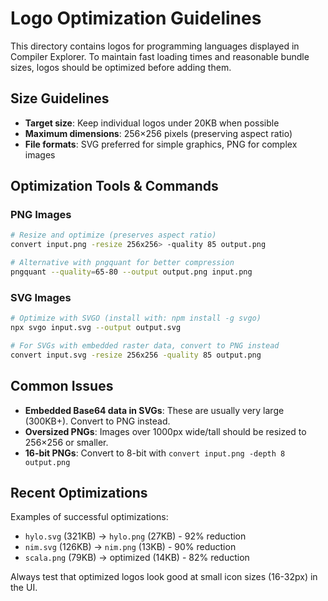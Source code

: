 # Logo Optimization Guidelines

This directory contains logos for programming languages displayed in Compiler Explorer. To maintain fast loading times and reasonable bundle sizes, logos should be optimized before adding them.

## Size Guidelines

- **Target size**: Keep individual logos under 20KB when possible
- **Maximum dimensions**: 256×256 pixels (preserving aspect ratio)
- **File formats**: SVG preferred for simple graphics, PNG for complex images

## Optimization Tools & Commands

### PNG Images
```bash
# Resize and optimize (preserves aspect ratio)
convert input.png -resize 256x256> -quality 85 output.png

# Alternative with pngquant for better compression
pngquant --quality=65-80 --output output.png input.png
```

### SVG Images
```bash
# Optimize with SVGO (install with: npm install -g svgo)
npx svgo input.svg --output output.svg

# For SVGs with embedded raster data, convert to PNG instead
convert input.svg -resize 256x256 -quality 85 output.png
```

## Common Issues

- **Embedded Base64 data in SVGs**: These are usually very large (300KB+). Convert to PNG instead.
- **Oversized PNGs**: Images over 1000px wide/tall should be resized to 256×256 or smaller.
- **16-bit PNGs**: Convert to 8-bit with `convert input.png -depth 8 output.png`

## Recent Optimizations

Examples of successful optimizations:
- `hylo.svg` (321KB) → `hylo.png` (27KB) - 92% reduction
- `nim.svg` (126KB) → `nim.png` (13KB) - 90% reduction  
- `scala.png` (79KB) → optimized (14KB) - 82% reduction

Always test that optimized logos look good at small icon sizes (16-32px) in the UI.